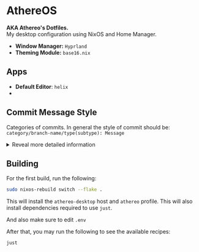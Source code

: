 # AthereOS
**AKA Athereo's Dotfiles.**  
My desktop configuration using NixOS and Home Manager.

- **Window Manager:** `Hyprland`
- **Theming Module:** `base16.nix`

## Apps
- **Default Editor**: `helix`
- 


## Commit Message Style
Categories of commits. In general the style of commit should be:  
`category/branch-name/type(subtype): Message`

<details>
  <summary>Reveal more detailed information</summary>

### Special Categories
- `nix/`: Related to Nix.
  - `nix/overlays`: Changes in overlays
  - eg: 
    - `chore/nix(flake): Run nix flake update`
    - `nix/overlays(package): Added package overlay`

- `build/`: Anything related to the build process
  - e.g.: `build(Justfile): Add new recipe`

- `hypr/`: Related to any hypr ecosystem
  - `hypr/hyprland`
  - `hypr/hypridle`
  - `hypr/hyprlock`

- `pkgs/`: Package related changes.
  - `pkgs/<pkg-name>`: Any general changes to a package.  eg: `pkgs/waybar: Add waybar`

- `sys/`: System Related Changes
  - `sys(type)`: Specific.  eg: `refactor/sys(firewall): Open port 443`
  
- `home/`: Home-Manager Related. 
  - `home(type)`: Specific.  eg: `fix/style/home(base16): Fix color palette`

Some more examples:
- `style/home(oh-my-posh): Add base16 color scheme`
- `feat/hypr/hyprland: New Keybinds`
- 

### General/Branch Categories
If the branch also apply for the above scenarios, prefix using the below.  
e.g.: `fix/nix/build: Fix thing`

- `feat/`: New feature
- `fix/`: Fixes. 
- `docs/`: Anything related to documentation. e.g.: `docs(README.md): Add something`, `docs/hypr/hyprland(config): Add comments`
- `chore/`: Not exactly a fix, not exactly a feature. Use for something like `nix flake update`
- `style/`: Any visual style changes. *NOT code style change. thats `refactor`*
- `refactor/`: Code change or formatting
- `dev/`: Any development related

</details>

## Building
For the first build, run the following:
```bash
sudo nixos-rebuild switch --flake .
```

This will install the `athereo-desktop` host and `athereo` profile. This will also
install dependencies required to use `just`.

And also make sure to edit `.env`

After that, you may run the following to see the available recipes:
```bash
just
```
